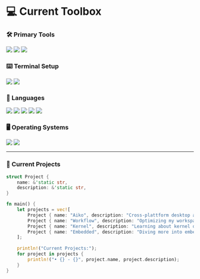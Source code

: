 # 💻 Current Toolbox

### **🛠️ Primary Tools**
<p>
  <img src="https://img.shields.io/badge/NeoVim-%2357A143.svg?style=for-the-badge&logo=neovim&logoColor=white">
  <img src="https://img.shields.io/badge/VSCode-0078D4?style=for-the-badge&logo=visual-studio-code&logoColor=white">
  <img src="https://img.shields.io/badge/JetBrains-000000?style=for-the-badge&logo=jetbrains&logoColor=white">
</p>

### **⌨️ Terminal Setup**
<p>
  <img src="https://img.shields.io/badge/WezTerm-000000?style=for-the-badge&logo=wezterm&logoColor=white">
  <img src="https://img.shields.io/badge/tmux-1BB91F?style=for-the-badge&logo=tmux&logoColor=white">
</p>

### **💾 Languages**
<p>
  <img src="https://img.shields.io/badge/Kotlin-7F52FF?style=for-the-badge&logo=kotlin&logoColor=white">
  <img src="https://img.shields.io/badge/Java-ED8B00?style=for-the-badge&logo=openjdk&logoColor=white">
  <img src="https://img.shields.io/badge/Rust-000000?style=for-the-badge&logo=rust&logoColor=white">
  <img src="https://img.shields.io/badge/Zig-F7A41D?style=for-the-badge&logo=zig&logoColor=white">
  <img src="https://img.shields.io/badge/C-A8B9CC?style=for-the-badge&logo=c&logoColor=black">
</p>

### **🖥️ Operating Systems**
<p>
  <img src="https://img.shields.io/badge/Arch_Linux-1793D1?style=for-the-badge&logo=arch-linux&logoColor=white">
  <a href="https://github.com/DubskySteam/WinFlux" target="_blank"><img src="https://img.shields.io/badge/WinFlux-0078D4?style=for-the-badge&logo=windows11&logoColor=white"></a>
</p>

---

### **🚀 Current Projects**
```rust
struct Project {
    name: &'static str,
    description: &'static str,
}

fn main() {
    let projects = vec![
        Project { name: "Aiko", description: "Cross-plattform desktop app for Anime" },
        Project { name: "Workflow", description: "Optimizing my workspace and workflows" },
        Project { name: "Kernel", description: "Learning about kernel development" },
        Project { name: "Embedded", description: "Diving more into embedded systems" },
    ];
    
    println!("Current Projects:");
    for project in projects {
        println!("• {} - {}", project.name, project.description);
    }
}
